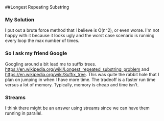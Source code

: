 ##Longest Repeating Substring

### My Solution
I put out a brute force method that I believe is O(n^2), or even worse.  I'm not happy with it because it looks ugly and the worst case scenario is running every loop the max number of times.

### So I ask my friend Google
Googling around a bit lead me to suffix trees.
https://en.wikipedia.org/wiki/Longest_repeated_substring_problem 
and 
https://en.wikipedia.org/wiki/Suffix_tree.  This was quite the rabbit hole that I plan on jumping in when I have more time.  The tradeoff is a faster run time versus a lot of memory.  Typically, memory is cheap and time isn't.

### Streams
I think there might be an answer using streams since we can have them running in parallel.
